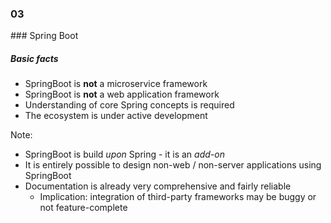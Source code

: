 
<h3 class="chapter-number">03</h3>
### Spring Boot

##### Basic facts

* SpringBoot is **not** a microservice framework
* SpringBoot is **not** a web application framework
* Understanding of core Spring concepts is required
* The ecosystem is under active development

Note:

* SpringBoot  is build _upon_ Spring - it is an _add-on_
* It is entirely possible to design non-web / non-server applications using SpringBoot
* Documentation is already very comprehensive and fairly reliable
  * Implication: integration of third-party frameworks may be buggy or not feature-complete
